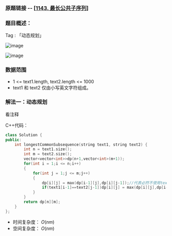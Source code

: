 ### 原题链接 -- [[1143. 最长公共子序列](https://leetcode.cn/problems/longest-common-subsequence/)]

### 题目概述：
Tag : 「动态规划」

![image](https://user-images.githubusercontent.com/99656524/226866856-eccf34cc-9e4a-4def-ae53-3e9cb507b6b7.png)

![image](https://user-images.githubusercontent.com/99656524/226866881-31e195e8-5902-49b4-8176-c3a973f2cb3c.png)

### 数据范围
* 1 <= text1.length, text2.length <= 1000
* text1 和 text2 仅由小写英文字符组成。

### 解法一：动态规划
看注释

C++代码：
```cpp
class Solution {
public:
    int longestCommonSubsequence(string text1, string text2) {
        int n = text1.size();
        int m = text2.size();
        vector<vector<int>>dp(n+1,vector<int>(m+1));
        for(int i = 1;i <= n;i++)
        {
            for(int j = 1;j <= m;j++)
            {
                dp[i][j] = max(dp[i-1][j],dp[i][j-1]);//代表必然不使用text1[i-1]（但可能使用text2[i-1]）时和必然不使用text2[i-1]（但可能使用text1[i-1]）时的LCS长度
                if(text1[i-1]==text2[j-1])dp[i][j] = max(dp[i][j],dp[i-1][j-1]+1);//是公共字符
            }
        }
        return dp[n][m];
    }
};
```
* 时间复杂度： $O(nm)$ 
* 空间复杂度： $O(nm)$ 

